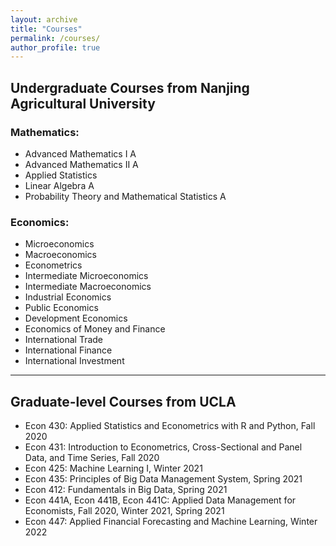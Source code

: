 ```yaml
---
layout: archive
title: "Courses"
permalink: /courses/
author_profile: true
---
```


## Undergraduate Courses from Nanjing Agricultural University

### Mathematics:
- Advanced Mathematics I A
- Advanced Mathematics II A
- Applied Statistics
- Linear Algebra A
- Probability Theory and Mathematical Statistics A


### Economics:
- Microeconomics
- Macroeconomics
- Econometrics
- Intermediate Microeconomics
- Intermediate Macroeconomics
- Industrial Economics
- Public Economics
- Development Economics
- Economics of Money and Finance
- International Trade
- International Finance
- International Investment

---

## Graduate-level Courses from UCLA
- Econ 430: Applied Statistics and Econometrics with R and Python, Fall 2020
- Econ 431: Introduction to Econometrics, Cross-Sectional and Panel Data, and Time Series, Fall 2020
- Econ 425: Machine Learning I, Winter 2021
- Econ 435: Principles of Big Data Management System, Spring 2021
- Econ 412: Fundamentals in Big Data, Spring 2021
- Econ 441A, Econ 441B, Econ 441C: Applied Data Management for Economists, Fall 2020, Winter 2021, Spring 2021
- Econ 447: Applied Financial Forecasting and Machine Learning, Winter 2022
